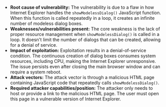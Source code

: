 - **Root cause of vulnerability:** The vulnerability is due to a flaw in how Internet Explorer handles the `showModelessDialog()` JavaScript function. When this function is called repeatedly in a loop, it creates an infinite number of modeless dialog boxes.
- **Weaknesses/vulnerabilities present:** The core weakness is the lack of proper resource management when `showModelessDialog()` is called in a loop. It doesn't limit the number of dialogs that can be created, allowing for a denial of service.
- **Impact of exploitation:** Exploitation results in a denial-of-service condition. The continuous creation of dialog boxes consumes system resources, including CPU, making the Internet Explorer unresponsive. The issue persists even after closing the main browser window and can require a system reboot.
- **Attack vectors:** The attack vector is through a malicious HTML page containing JavaScript code that repeatedly calls `showModelessDialog()`.
- **Required attacker capabilities/position:** The attacker only needs to host or provide a link to the malicious HTML page. The user must open this page in a vulnerable version of Internet Explorer.